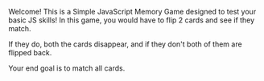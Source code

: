 Welcome!
This is a Simple JavaScript Memory Game designed to test your basic JS skills! In this game, you would have to flip 2 cards and see if they match.

If they do, both the cards disappear, and if they don't both of them are flipped back.

Your end goal is to match all cards.
